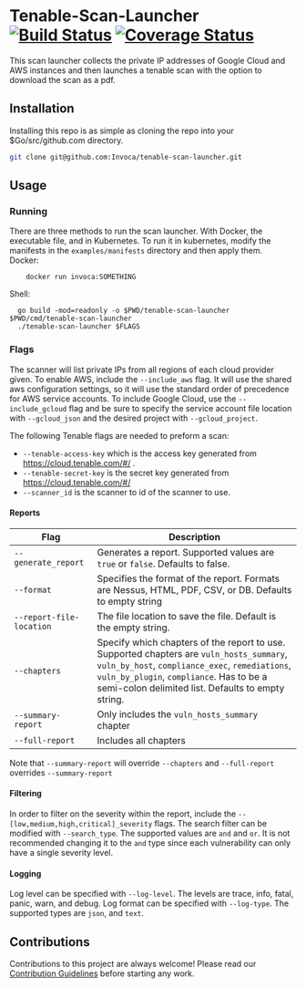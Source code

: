 # Tenable-Scan-Launcher [![Build Status](https://travis-ci.org/Invoca/tenable-scan-launcher.svg?branch=master)](https://travis-ci.org/Invoca/tenable-scan-launcher) [![Coverage Status](https://coveralls.io/repos/github/Invoca/tenable-scan-launcher/badge.svg?branch=master)](https://coveralls.io/github/Invoca/tenable-scan-launcher?branch=master)
This scan launcher collects the private IP addresses of Google Cloud and AWS instances and then launches a tenable scan
with the option to download the scan as a pdf. 

## Installation
Installing this repo is as simple as cloning the repo into your $Go/src/github.com directory. 
```bash
git clone git@github.com:Invoca/tenable-scan-launcher.git
```

## Usage
### Running
There are three methods to run the scan launcher. With Docker, the executable file, and in Kubernetes. To run it in
kubernetes, modify the manifests in the `examples/manifests` directory and then apply them.  
Docker:
```shell script
    docker run invoca:SOMETHING   
```
Shell:
```shell script
  go build -mod=readonly -o $PWD/tenable-scan-launcher $PWD/cmd/tenable-scan-launcher
  ./tenable-scan-launcher $FLAGS
```

### Flags
The scanner will list private IPs from all regions of each cloud provider given. To enable AWS, include the 
`--include_aws` flag. It will use the shared aws configuration settings, so it will use the standard order of precedence
for AWS service accounts. To include Google Cloud, use the `--include_gcloud` flag and be sure to specify the service 
account file location with `--gcloud_json` and the desired project with `--gcloud_project`.

The following Tenable flags are needed to preform a scan:

* `--tenable-access-key` which is the access key generated from https://cloud.tenable.com/#/ . 
* `--tenable-secret-key` is the secret key generated from https://cloud.tenable.com/#/
* `--scanner_id` is the scanner to id of the scanner to use.

#### Reports

|Flag|Description|
|---|---|
|`--generate_report`|Generates a report. Supported values are `true` or `false`. Defaults to false.|
|`--format`|Specifies the format of the report. Formats are Nessus, HTML, PDF, CSV, or DB. Defaults to empty string|
|`--report-file-location`|The file location to save the file. Default is the empty string.|
|`--chapters`|Specify which chapters of the report to use. Supported chapters are `vuln_hosts_summary`, `vuln_by_host`, `compliance_exec`, `remediations`, `vuln_by_plugin`, `compliance`. Has to be a semi-colon delimited list. Defaults to empty string.|
|`--summary-report`|Only includes the `vuln_hosts_summary` chapter|
|`--full-report`|Includes all chapters|

Note that `--summary-report` will override `--chapters` and `--full-report` overrides `--summary-report`

#### Filtering
In order to filter on the severity within the report, include the `--[low,medium,high,critical]_severity` flags. The
search filter can be modified with `--search_type`. The supported values are `and` and `or`. It is not recommended 
changing it to the `and` type since each vulnerability can only have a single severity level. 

#### Logging
Log level can be specified with `--log-level`. The levels are trace, info, fatal, panic, warn, and debug. Log format can
be specified with `--log-type`. The supported types are `json`, and `text`. 


## Contributions

Contributions to this project are always welcome!  Please read our [Contribution Guidelines](https://github.com/Invoca/tenable-scan-launcher/blob/master/CONTRIBUTING.md) before starting any work.

